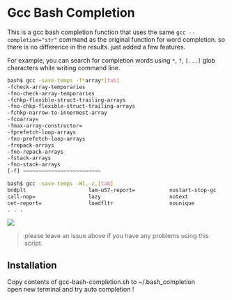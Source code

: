 # Gcc Bash Completion

This is a gcc bash completion function that uses the same `gcc --completion="str"` 
command as the original function for word completion.
so there is no difference in the results.
just added a few features.

For example, you can search for completion words using `*`, `?`, `[...]` glob characters
while writing command line.

```sh
bash$ gcc -save-temps -f*array*[tab]
-fcheck-array-temporaries
-fno-check-array-temporaries
-fchkp-flexible-struct-trailing-arrays
-fno-chkp-flexible-struct-trailing-arrays
-fchkp-narrow-to-innermost-array
-fcoarray=
-fmax-array-constructor=
-fprefetch-loop-arrays
-fno-prefetch-loop-arrays
-frepack-arrays
-fno-repack-arrays
-fstack-arrays
-fno-stack-arrays
[-f] ~~~~~~~~~~~~~~~~~~~~~~~~~

bash$ gcc -save-temps -Wl,-z,[tab]
bndplt                    lam-u57-report=           nostart-stop-gc
call-nop=                 lazy                      notext
cet-report=               loadfltr                  nounique
. . .
```

[![](https://mug896.github.io/img/gcc-bash-completion.png)](https://mug896.github.io/img/gcc-bash-completion.mp4)

> please leave an issue above if you have any problems using this script.

## Installation

Copy contents of gcc-bash-completion.sh to ~/.bash_completion  
open new terminal and try auto completion !


